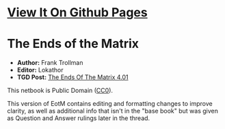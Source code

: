 
# [View It On Github Pages](https://thegamingden.github.io/the-ends-of-the-matrix/)

# The Ends of the Matrix

* **Author:** Frank Trollman
* **Editor:** Lokathor
* **TGD Post:** [The Ends Of The Matrix 4.01](http://tgdmb.com/viewtopic.php?t=48836)

This netbook is Public Domain \([CC0](LICENSE.txt)\).

This version of EotM contains editing and formatting changes to improve clarity,
as well as additional info that isn't in the "base book" but was given as
Question and Answer rulings later in the thread.
